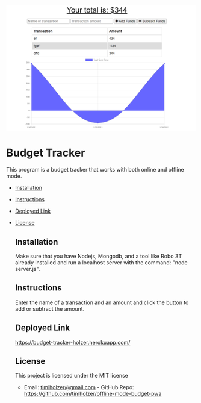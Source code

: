 ![](budgetapp.png)
# Budget Tracker
This program is a budget tracker that works with both online and offline mode.


    
* [Installation](#Installation)
    
* [Instructions](#Instructions)

* [Deployed Link](#Deployed-Link)
    
* [License](#License)
       
    ## Installation
    Make sure that you have Nodejs, Mongodb, and a tool like Robo 3T already installed and run a localhost server with the command: "node server.js".
    ## Instructions
    Enter the name of a transaction and an amount and click the button to add or subtract the amount.
    ## Deployed Link
    https://budget-tracker-holzer.herokuapp.com/ 

    ## License 
    This project is licensed under the MIT license
    - Email: timiholzer@gmail.com - GitHub Repo: https://github.com/timholzer/offline-mode-budget-pwa